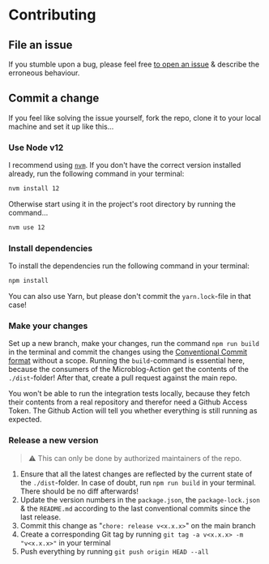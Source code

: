# Contributing

## File an issue

If you stumble upon a bug, please feel free [to open an
issue](https://github.com/herschel666/microblog-action/issues/new) & describe the erroneous
behaviour.

## Commit a change

If you feel like solving the issue yourself, fork the repo, clone it to your local machine and set it up like this…

### Use Node v12

I recommend using [`nvm`](https://github.com/nvm-sh/nvm#node-version-manager---). If you don't have
the correct version installed already, run the following command in your terminal:

```sh
nvm install 12
```

Otherwise start using it in the project's root directory by running the command…

```sh
nvm use 12
```

### Install dependencies

To install the dependencies run the following command in your terminal:

```sh
npm install
```

You can also use Yarn, but please don't commit the `yarn.lock`-file in that case!

### Make your changes

Set up a new branch, make your changes, run the command `npm run build` in the terminal and commit
the changes using the [Conventional Commit format](https://www.conventionalcommits.org/en/v1.0.0/)
without a scope. Running the `build`-command is essential here, because the consumers of the
Microblog-Action get the contents of the `./dist`-folder! After that, create a pull request against
the main repo.

You won't be able to run the integration tests locally, because they fetch their contents from a
real repository and therefor need a Github Access Token. The Github Action will tell you whether
everything is still running as expected.

### Release a new version

> :warning: This can only be done by authorized maintainers of the repo.

1. Ensure that all the latest changes are reflected by the current state of the `./dist`-folder. In
   case of doubt, run `npm run build` in your terminal. There should be no diff afterwards!
2. Update the version numbers in the `package.json`, the `package-lock.json` & the `README.md`
   according to the last conventional commits since the last release.
3. Commit this change as "`chore: release v<x.x.x>`" on the main branch
4. Create a corresponding Git tag by running `git tag -a v<x.x.x> -m "v<x.x.x>"` in your terminal
5. Push everything by running `git push origin HEAD --all`
